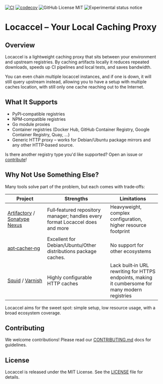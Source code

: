 [![CI](https://github.com/BenjaminSchubert/locaccel/actions/workflows/ci.yml/badge.svg)](https://github.com/BenjaminSchubert/locaccel/actions/workflows/ci.yml)
[![codecov](https://codecov.io/gh/BenjaminSchubert/locaccel/graph/badge.svg?token=8GLYR6RCR3)](https://codecov.io/gh/BenjaminSchubert/locaccel)
![GitHub License MIT](https://img.shields.io/github/license/BenjaminSchubert/locaccel)
![Experimental status notice](https://img.shields.io/badge/Status-Experimental-red)

# Locaccel – Your Local Caching Proxy

## Overview

Locaccel is a lightweight caching proxy that sits between your environment
and upstream registries. By caching artifacts locally it reduces repeated
downloads, speeds up CI pipelines and local tests, and saves bandwidth.

You can even chain multiple locaccel instances, and if one is down, it will still
query upstream instead, allowing you to have a setup with multiple caches location,
with still only one cache reaching out to the Internet.

## What It Supports

- PyPI‑compatible registries
- NPM‑compatible registries
- Go module proxies
- Container registries (Docker Hub, GitHub Container Registry, Google Container Registry, Quay, …)
- Generic HTTP proxy – works for Debian/Ubuntu package mirrors and any other HTTP‑based source.

Is there another registry type you'd like supported? Open an issue or
[contribute](./CONTRIBUTING.md)!

## Why Not Use Something Else?

Many tools solve part of the problem, but each comes with trade‑offs:

|Project|Strengths|Limitations|
|-------|---------|-----------|
|[Artifactory]((https://jfrog.com/artifactory/)) / [Sonatype Nexus](https://www.sonatype.com/products/sonatype-nexus-repository)|Full‑featured repository manager; handles every format Locaccel does and more|Heavyweight, complex configuration, higher resource footprint|
|[apt‑cacher‑ng](https://github.com/ashang/apt-cacher-ng)|Excellent for Debian/Ubuntu/Other distributions package caches.|No support for other ecosystems|
|[Squid](https://github.com/squid-cache/squid) / [Varnish](https://varnish-cache.org/)|Highly configurable HTTP caches|Lack built‑in URL rewriting for HTTPS endpoints, making it cumbersome for many modern registries|

Locaccel aims for the sweet spot: simple setup, low resource usage, with a broad ecosystem coverage.

## Contributing

We welcome contributions! Please read our [CONTRIBUTING.md](./CONTRIBUTING.md) docs for guidelines.

## License

Locaccel is released under the MIT License. See the [LICENSE](./LICENSE) file for details.
